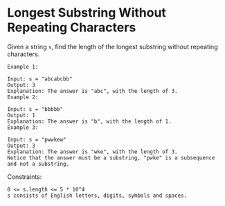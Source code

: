 
# Longest Substring Without Repeating Characters

Given a string `s`, find the length of the longest 
substring
 without repeating characters.

 
```` 
Example 1:

Input: s = "abcabcbb"
Output: 3
Explanation: The answer is "abc", with the length of 3.
Example 2:

Input: s = "bbbbb"
Output: 1
Explanation: The answer is "b", with the length of 1.
Example 3:

Input: s = "pwwkew"
Output: 3
Explanation: The answer is "wke", with the length of 3.
Notice that the answer must be a substring, "pwke" is a subsequence and not a substring.
```` 

Constraints:
```` 
0 <= s.length <= 5 * 10^4
s consists of English letters, digits, symbols and spaces.
```` 
